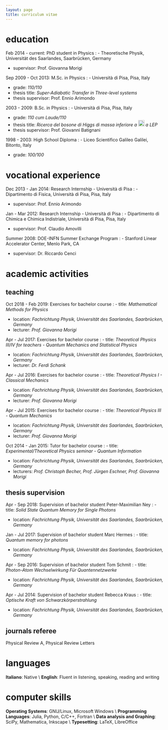 ```yaml
---
layout: page
title: curriculum vitae
---
```


# education
Feb 2014 - current:  PhD student in Physics
:  - Theoretische Physik, Universität des Saarlandes, Saarbrücken, Germany
   - supervisor: Prof. Giovanna Morigi

Sep 2009 - Oct 2013: M.Sc. in Physics
:  - Università di Pisa, Pisa, Italy
   - grade: *110/110*
   - thesis title: *Super-Adiabatic Transfer in Three-level systems*
   - thesis supervisor: Prof. Ennio Arimondo

2003 - 2009: B.Sc. in Physics
:  - Università di Pisa, Pisa, Italy
   - grade: *110 cum Laude/110*
   - thesis title: *Ricerca del bosone di Higgs di massa inferiore a <img src="https://latex.codecogs.com/png.latex?\inline&space;\dpi{300}&space;$100\mathrm{MeV/c^2}$" title="$100\mathrm{MeV/c^2}$" height="20"/> a LEP*
   - thesis supervisor: Prof. Giovanni Batignani

1998 - 2003: High School Diploma
:  - Liceo Scientifico Galileo Galilei, Bitonto, Italy
   - grade: *100/100*


# vocational experience
Dec 2013 - Jan 2014: Research Internship - Università di Pisa
:  - Dipartimento di Fisica, Università di Pisa, Pisa, Italy
   - supervisor:  Prof. Ennio Arimondo

Jan - Mar 2012: Research Internship - Università di Pisa
:  - Dipartimento di Chimica e Chimica Indistriale, Università di Pisa, Pisa, Italy
   - supervisor:  Prof. Claudio Amovilli

Summer 2008: DOE-INFN Summer Exchange Program
:  - Stanford Linear Accelerator Center, Menlo Park, CA
   - supervisor:  Dr. Riccardo Cenci


# academic activities
## teaching
Oct 2018 - Feb 2019: Exercises for bachelor course
:  - title: *Mathematical Methods for Physics*
   - location: *Fachrichtung Physik, Universität des Saarlandes, Saarbrücken, Germany*
   - lecturer: *Prof. Giovanna Morigi*

Apr - Jul 2017: Exercises for bachelor course
:  - title: *Theoretical Physics III/IV for teachers - Quantum Mechanics and Statistical Physics*
   - location: *Fachrichtung Physik, Universität des Saarlandes, Saarbrücken, Germany*
   - lecturer: *Dr. Ferdi Schank*
    
Apr - Jul 2016: Exercises for bachelor course
:  - title: *Theoretical Physics I - Classical Mechanics*
   - location: *Fachrichtung Physik, Universität des Saarlandes, Saarbrücken, Germany*
   - lecturer: *Prof. Giovanna Morigi*
    
Apr - Jul 2015: Exercises for bachelor course
:  - title:  *Theoretical Physics III - Quantum Mechanics*
   - location: *Fachrichtung Physik, Universität des Saarlandes, Saarbrücken, Germany*
   - lecturer: *Prof. Giovanna Morigi*
    
Oct 2014 - Jan 2015: Tutor for bachelor course
:  - title: *Experimental/Theoretical Physics seminar - Quantum Information*
   - location: *Fachrichtung Physik, Universität des Saarlandes, Saarbrücken, Germany*
   - lecturers: *Prof. Christoph Becher, Prof. Jürgen Eschner, Prof. Giovanna Morigi*

## thesis supervision
Apr - Sep 2018: Supervision of bachelor student Peter-Maximilian Ney
:  - title: *Solid State Quantum Memory for Single Photons*
   - location: *Fachrichtung Physik, Universität des Saarlandes, Saarbrücken, Germany*
   
Jan - Jul 2017: Supervision of bachelor student Marc Hermes
:  - title: *Quantum memory for photons*
   - location: *Fachrichtung Physik, Universität des Saarlandes, Saarbrücken, Germany*
   
Apr - Sep 2016: Supervision of bachelor student Tom Schmit
:  - title: *Photon-Atom Wechselwirkung Für Quantennetzwerke*
   - location: *Fachrichtung Physik, Universität des Saarlandes, Saarbrücken, Germany*
   
Apr - Jul 2014: Supervision of bachelor student Rebecca Kraus
:  - title: *Optische Kraft von Schwarzkörperstrahlung*
   - location: *Fachrichtung Physik, Universität des Saarlandes, Saarbrücken, Germany*
    
## journals referee
Physical Review A, Physical Review Letters


# languages
**Italiano**: Native \\
**English**: Fluent in listening, speaking, reading and writing


# computer skills
**Operating Systems**: GNU/Linux, Microsoft Windows \\
**Programming Languages**: Julia, Python, C/C++, Fortran \\
**Data analysis and Graphing**: SciPy, Mathematica, Inkscape \\
**Typesetting**: LaTeX, LibreOffice
